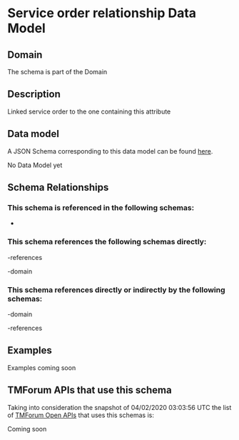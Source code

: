 # Service order relationship Data Model

## Domain

The  schema is part of the  Domain

## Description

Linked service order to the one containing this attribute

## Data model

A JSON Schema corresponding to this data model can be found
[here](https://github.com/tmforum-rand/schemas/blob/candidates/Service/ServiceOrderRelationship.schema.json).

No Data Model yet

## Schema Relationships

### This schema is referenced in the following schemas:

-

### This schema references the following schemas directly:

-references

-domain

### This schema references directly or indirectly by the following schemas:

-domain

-references



## Examples

Examples coming soon

## TMForum APIs that use this schema

Taking into consideration the snapshot of 04/02/2020 03:03:56 UTC the list of [TMForum Open APIs](https://www.tmforum.org/open-apis/) that uses this schemas is:

Coming soon